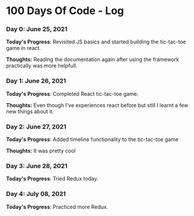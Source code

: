 # 100 Days Of Code - Log

### Day 0: June 25, 2021
**Today's Progress**: Revisited JS basics and started building the tic-tac-toe game in react.

**Thoughts:** Reading the documentation again after using the framework practically was more helpfull.

### Day 1: June 26, 2021
**Today's Progress**: Completed React tic-tac-toe game.

**Thoughts:** Even though I've experiences react before but still I learnt a few new things about it.

### Day 2: June 27, 2021
**Today's Progress**: Added timeline functionality to the tic-tac-toe game

**Thoughts:** It was pretty cool

### Day 3: June 28, 2021
**Today's Progress**: Tried Redux today.

### Day 4: July 08, 2021
**Today's Progress**: Practiced more Redux.

<!-- ##### (delete me or comment me out)

**Today's Progress**: Fixed CSS, worked on canvas functionality for the app.


**Link to work:** [Calculator App](http://www.example.com)

### Day 0: February 30, 2016 (Example 2)
##### (delete me or comment me out)

**Today's Progress**: Fixed CSS, worked on canvas functionality for the app.

**Thoughts**: I really struggled with CSS, but, overall, I feel like I am slowly getting better at it. Canvas is still new for me, but I managed to figure out some basic functionality.

**Link(s) to work**: [Calculator App](http://www.example.com)


### Day 1: June 27, Monday

**Today's Progress**: I've gone through many exercises on FreeCodeCamp.

**Thoughts** I've recently started coding, and it's a great feeling when I finally solve an algorithm challenge after a lot of attempts and hours spent.

**Link(s) to work**
1. [Find the Longest Word in a String](https://www.freecodecamp.com/challenges/find-the-longest-word-in-a-string)
2. [Title Case a Sentence](https://www.freecodecamp.com/challenges/title-case-a-sentence) -->
